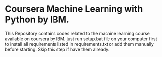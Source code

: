 # Coursera Machine Learning with Python by IBM.

This Repository contains codes related to the machine learning course available on coursera by IBM.
just run setup.bat file on your computer first to install all requirements listed in requirements.txt or add them manually before starting. Skip this step if have them already. 